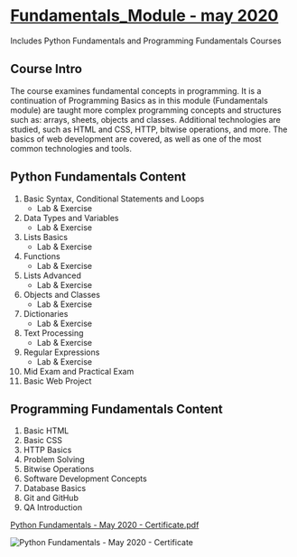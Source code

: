 # [Fundamentals_Module - may 2020](https://softuni.bg/trainings/2833/python-fundamentals-may-2020)
Includes Python Fundamentals and Programming Fundamentals Courses

## Course Intro
The course examines fundamental concepts in programming. It is a continuation of Programming Basics as in this module (Fundamentals module) are taught more complex programming concepts and structures such as: arrays, sheets, objects and classes. Additional technologies are studied, such as HTML and CSS, HTTP, bitwise operations, and more. The basics of web development are covered, as well as one of the most common technologies and tools.

## Python Fundamentals Content
1. Basic Syntax, Conditional Statements and Loops
    - Lab & Exercise
2. Data Types and Variables
    - Lab & Exercise
3. Lists Basics
    - Lab & Exercise
4. Functions
    - Lab & Exercise
5. Lists Advanced
    - Lab & Exercise
6. Objects and Classes
    - Lab & Exercise
7. Dictionaries
    - Lab & Exercise
8. Text Processing
    - Lab & Exercise
9. Regular Expressions
    - Lab & Exercise
10. Mid Exam and Practical Exam
11. Basic Web Project

## Programming Fundamentals Content
1. Basic HTML
2. Basic CSS
3. HTTP Basics
4. Problem Solving
5. Bitwise Operations
6. Software Development Concepts
7. Database Basics
8. Git and GitHub
9. QA Introduction

[Python Fundamentals - May 2020 - Certificate.pdf](https://github.com/LyubomiraMihova/Fundamentals_Module/files/10212331/Python.Fundamentals.-.May.2020.-.Certificate.pdf)

![Python Fundamentals - May 2020 - Certificate](C:\Users\ROG_G531GT\Desktop\homework_python\Fundamentals_Module)

